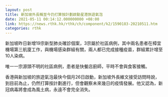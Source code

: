 ```yaml
---
layout: post
title: 新加坡外長稱至今仍打算按計劃啟動星港旅遊氣泡
date: 2021-05-11 00:14:12.000000000 +08:00
link: https://news.rthk.hk/rthk/ch/component/k2/1590183-20210511.htm
categories: rthk
---
```


新加坡昨日新增19宗新型肺炎確診個案，3宗屬於社區病例，其中兩名患者在樟宜機場第三航廈工作，與機場感染群組有關，兩人都已完成接種疫苗，群組累計增至10人染病。

唯一一宗源頭不明的社區病例，患者是快餐店廚師，平時不會與食客接觸。

香港與新加坡的旅遊氣泡最快今個月26日啟動，新加坡外長維文接受訪問時說，到目前為止，仍然打算按計劃進行，但會觀察未來幾日的疫情發展。他又認為，新冠病毒將會成為風土病，永遠不會完全消失。
